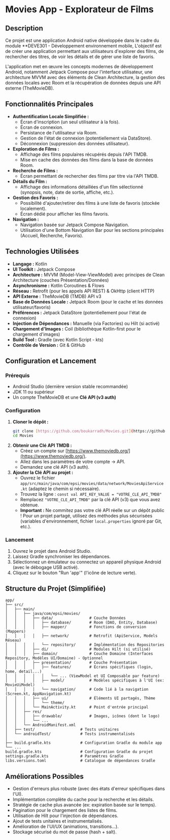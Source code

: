 # Movies App - Explorateur de Films

## Description

Ce projet est une application Android native développée dans le cadre du module **DEVE301 - Développement environnement mobile, L'objectif est de créer une application permettant aux utilisateurs d'explorer des films, de rechercher des titres, de voir les détails et de gérer une liste de favoris.

L'application met en œuvre les concepts modernes de développement Android, notamment Jetpack Compose pour l'interface utilisateur, une architecture MVVM avec des éléments de Clean Architecture, la gestion des données locales avec Room et la récupération de données depuis une API externe (TheMovieDB).

## Fonctionnalités Principales

* **Authentification Locale Simplifiée :**
    * Écran d'inscription (un seul utilisateur à la fois).
    * Écran de connexion.
    * Persistance de l'utilisateur via Room.
    * Gestion de l'état de connexion (potentiellement via DataStore).
    * Déconnexion (suppression des données utilisateur).
* **Exploration de Films :**
    * Affichage des films populaires récupérés depuis l'API TMDB.
    * Mise en cache des données des films dans la base de données Room.
* **Recherche de Films :**
    * Écran permettant de rechercher des films par titre via l'API TMDB.
* **Détails du Film :**
    * Affichage des informations détaillées d'un film sélectionné (synopsis, note, date de sortie, affiche, etc.).
* **Gestion des Favoris :**
    * Possibilité d'ajouter/retirer des films à une liste de favoris (stockée localement).
    * Écran dédié pour afficher les films favoris.
* **Navigation :**
    * Navigation basée sur Jetpack Compose Navigation.
    * Utilisation d'une Bottom Navigation Bar pour les sections principales (Accueil, Recherche, Favoris).

## Technologies Utilisées

* **Langage :** Kotlin
* **UI Toolkit :** Jetpack Compose
* **Architecture :** MVVM (Model-View-ViewModel) avec principes de Clean Architecture (couches Présentation/Données)
* **Asynchronisme :** Kotlin Coroutines & Flows
* **Réseau :** Retrofit (pour les appels API REST) & OkHttp (client HTTP)
* **API Externe :** TheMovieDB (TMDB) API v3
* **Base de Données Locale :** Jetpack Room (pour le cache et les données utilisateur/favoris)
* **Préférences :** Jetpack DataStore (potentiellement pour l'état de connexion)
* **Injection de Dépendances :** Manuelle (via Factories) ou Hilt (si activé)
* **Chargement d'Images :** Coil (bibliothèque Kotlin-first pour le chargement d'images)
* **Build Tool :** Gradle (avec Kotlin Script - kts)
* **Contrôle de Version :** Git & GitHub

## Configuration et Lancement

### Prérequis

* Android Studio (dernière version stable recommandée)
* JDK 11 ou supérieur
* Un compte TheMovieDB et une **Clé API (v3 auth)**

### Configuration

1.  **Cloner le dépôt :**
    ```bash
    git clone [https://github.com/boukarradh/Movies.git](https://github.com/boukarradh/Movies.git)
    cd Movies
    ```
2.  **Obtenir une Clé API TMDB :**
    * Créez un compte sur [https://www.themoviedb.org/](https://www.themoviedb.org/).
    * Allez dans les paramètres de votre compte -> API.
    * Demandez une clé API (v3 auth).
3.  **Ajouter la Clé API au projet :**
    * Ouvrez le fichier `app/src/main/java/com/epsi/movies/data/network/MoviesApiService.kt` (adaptez le chemin si nécessaire).
    * Trouvez la ligne : `const val API_KEY_VALUE = "VOTRE_CLE_API_TMDB"`
    * Remplacez `"VOTRE_CLE_API_TMDB"` par la clé API (v3) que vous avez obtenue.
    * **Important :** Ne commitez pas votre clé API réelle sur un dépôt public ! Pour un projet partagé, utilisez des méthodes plus sécurisées (variables d'environnement, fichier `local.properties` ignoré par Git, etc.).

### Lancement

1.  Ouvrez le projet dans Android Studio.
2.  Laissez Gradle synchroniser les dépendances.
3.  Sélectionnez un émulateur ou connectez un appareil physique Android (avec le débogage USB activé).
4.  Cliquez sur le bouton "Run 'app'" (l'icône de lecture verte).

## Structure du Projet (Simplifiée)

```
app/
├── src/
│   ├── main/
│   │   ├── java/com/epsi/movies/
│   │   │   ├── data/                # Couche Données
│   │   │   │   ├── database/        # Room (DAO, Entity, Database)
│   │   │   │   ├── mapper/          # Fonctions de conversion (Mappers)
│   │   │   │   ├── network/         # Retrofit (ApiService, Models Réseau)
│   │   │   │   └── repository/      # Implémentation des Repositories
│   │   │   ├── di/                  # Modules Hilt (si utilisé)
│   │   │   ├── domain/              # Couche Domaine (Interfaces Repository, Modèles UI/Domaine) - Optionnel
│   │   │   ├── presentation/        # Couche Présentation
│   │   │   │   ├── features/        # Écrans spécifiques (login, home, detail...)
│   │   │   │   │   └── ... (ViewModel et UI Composable par feature)
│   │   │   │   ├── model/           # Modèles spécifiques à l'UI (ex: MovieUiModel)
│   │   │   │   └── navigation/      # Code lié à la navigation (Screen.kt, AppNavigation.kt)
│   │   │   ├── ui/                  # Éléments UI partagés, Thème
│   │   │   │   └── theme/
│   │   │   └── MainActivity.kt      # Point d'entrée principal
│   │   ├── res/
│   │   │   ├── drawable/            # Images, icônes (dont le logo)
│   │   │   └── ...
│   │   └── AndroidManifest.xml
│   ├── test/                    # Tests unitaires
│   └── androidTest/             # Tests instrumentalisés
│
├── build.gradle.kts             # Configuration Gradle du module app
└── ...
build.gradle.kts                 # Configuration Gradle du projet
settings.gradle.kts              # Paramètres Gradle
libs.versions.toml               # Catalogue de dépendances Gradle
```

## Améliorations Possibles

* Gestion d'erreurs plus robuste (avec des états d'erreur spécifiques dans l'UI).
* Implémentation complète du cache pour la recherche et les détails.
* Stratégie de cache plus avancée (ex: expiration basée sur le temps).
* Pagination pour le chargement des listes de films.
* Utilisation de Hilt pour l'injection de dépendances.
* Ajout de tests unitaires et instrumentalisés.
* Amélioration de l'UI/UX (animations, transitions...).
* Stockage sécurisé du mot de passe (hash + salt).

